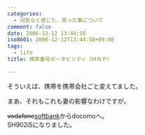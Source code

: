 ```yaml
---
categories:
  - 何気なく感じた、思った事について
comment: false
date: 2006-12-12 13:44:58
iso8601: 2006-12-12T13:44:58+09:00
tags:
  - life
title: 携帯番号ポータビリティ（ＭＮＰ）

---
```


<div class="entry-body">
  <p>そういえば、携帯を携帯会社ごと変えてました。</p>

  <p>まあ、それもこれも妻の影響なわけですが。</p>

  <p><del>vodafone</del><ins>softbank</ins>からdocomoへ。<br />
    SH902iSになりました。<br /></p>
</div>
